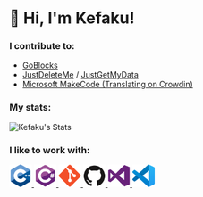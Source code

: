 # 👋 Hi, I'm Kefaku!

### I contribute to:

* [GoBlocks](https://github.com/Silabear/GoBlocks)
* [JustDeleteMe](https://justdeleteme.xyz) / [JustGetMyData](https://justgetmydata.com)
* [Microsoft MakeCode (Translating on Crowdin)](https://crowdin.com/project/makecode)

### My stats:

![Kefaku's Stats](https://github-readme-stats.vercel.app/api?username=Kefaku&show_icons=true&theme=swift)

### I like to work with:

<a href="https://en.wikipedia.org/wiki/C%2B%2B" target="_blank"> <img src="https://github.com/devicons/devicon/blob/1119b9f84c0290e0f0b38982099a2bd027a48bf1/icons/cplusplus/cplusplus-original.svg" alt="cplusplus" width="40" height="40"/> </a> 
<a href="https://en.wikipedia.org/wiki/C_Sharp_(programming_language)" target="_blank"> <img src="https://github.com/devicons/devicon/blob/1119b9f84c0290e0f0b38982099a2bd027a48bf1/icons/csharp/csharp-original.svg" alt="csharp" width="40" height="40"/> </a>
<a href="https://en.wikipedia.org/wiki/Git" target="_blank"> <img src="https://github.com/devicons/devicon/blob/1119b9f84c0290e0f0b38982099a2bd027a48bf1/icons/git/git-original.svg" alt="git" width="40" height="40"/> </a>
<a href="https://en.wikipedia.org/wiki/GitHub" target="_blank"> <img src="https://github.com/devicons/devicon/blob/1119b9f84c0290e0f0b38982099a2bd027a48bf1/icons/github/github-original.svg" alt="github" width="40" height="40"/> </a>
<a href="https://en.wikipedia.org/wiki/Visual_Studio" target="_blank"> <img src="https://github.com/devicons/devicon/blob/1119b9f84c0290e0f0b38982099a2bd027a48bf1/icons/visualstudio/visualstudio-plain.svg" alt="visualstudio" width="40" height="40"/> </a>
<a href="https://en.wikipedia.org/wiki/Visual_Studio_Code" target="_blank"> <img src="https://github.com/devicons/devicon/blob/1119b9f84c0290e0f0b38982099a2bd027a48bf1/icons/vscode/vscode-original.svg" alt="vscode" width="40" height="40"/> </a>
